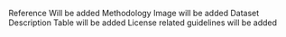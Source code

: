 Reference Will be added
Methodology Image will be added
Dataset Description Table will be added
License related guidelines will be added
